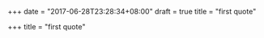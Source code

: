 +++
date = "2017-06-28T23:28:34+08:00"
draft = true
title = "first quote"

+++
title = "first quote"

